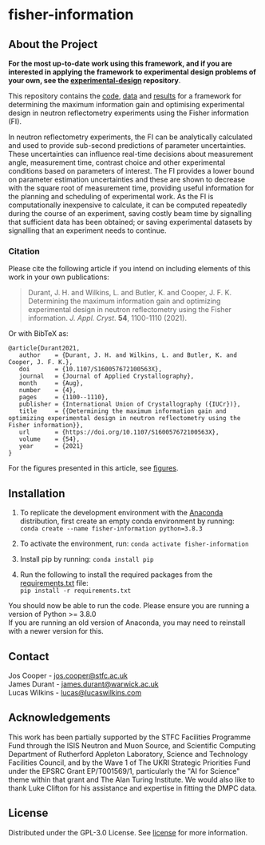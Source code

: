 # fisher-information
## About the Project
**For the most up-to-date work using this framework, and if you are interested in applying the framework to experimental design problems of your own, see the [experimental-design](https://github.com/James-Durant/experimental-design) repository**.

This repository contains the [code](/fisher-information), [data](/fisher-information/data) and [results](/fisher-information/results) for a framework for determining the maximum information gain and optimising experimental design in neutron reflectometry experiments using the Fisher information (FI).

In neutron reflectometry experiments, the FI can be analytically calculated and used to provide sub-second predictions of parameter uncertainties. These uncertainties can influence real-time decisions about measurement angle, measurement time, contrast choice and other experimental conditions based on parameters of interest. The FI provides a lower bound on parameter estimation uncertainties and these are shown to decrease with the square root of measurement time, providing useful information for the planning and scheduling of experimental work. As the FI is computationally inexpensive to calculate, it can be computed repeatedly during the course of an experiment, saving costly beam time by signalling that sufficient data has been obtained; or saving experimental datasets by signalling that an experiment needs to continue.

### Citation
Please cite the following article if you intend on including elements of this work in your own publications:
> Durant, J. H. and Wilkins, L. and Butler, K. and Cooper, J. F. K. Determining the maximum information gain and optimizing experimental design in neutron reflectometry using the Fisher information. _J. Appl. Cryst_. **54**, 1100-1110 (2021).

Or with BibTeX as:
```
@article{Durant2021,
   author    = {Durant, J. H. and Wilkins, L. and Butler, K. and Cooper, J. F. K.},
   doi       = {10.1107/S160057672100563X},
   journal   = {Journal of Applied Crystallography},
   month     = {Aug},
   number    = {4},
   pages     = {1100--1110},
   publisher = {International Union of Crystallography ({IUCr})},
   title     = {{Determining the maximum information gain and optimizing experimental design in neutron reflectometry using the Fisher information}},
   url       = {https://doi.org/10.1107/S160057672100563X},
   volume    = {54},
   year      = {2021}
}
```

For the figures presented in this article, see [figures](/figures).

## Installation
1. To replicate the development environment with the [Anaconda](https://www.anaconda.com/products/individual) distribution, first create an empty conda environment by running: <br /> ```conda create --name fisher-information python=3.8.3```

2. To activate the environment, run: ```conda activate fisher-information```

3. Install pip by running: ```conda install pip```

4. Run the following to install the required packages from the [requirements.txt](/requirements.txt) file: <br />
   ```pip install -r requirements.txt```

You should now be able to run the code. Please ensure you are running a version of Python >= 3.8.0 \
If you are running an old version of Anaconda, you may need to reinstall with a newer version for this.

## Contact
Jos Cooper - jos.cooper@stfc.ac.uk \
James Durant - james.durant@warwick.ac.uk \
Lucas Wilkins - lucas@lucaswilkins.com

## Acknowledgements
This work has been partially supported by the STFC Facilities Programme Fund through the ISIS Neutron and Muon Source, and Scientific Computing Department of Rutherford Appleton Laboratory, Science and Technology Facilities Council, and by the Wave 1 of The UKRI Strategic Priorities Fund under the EPSRC Grant EP/T001569/1, particularly the "AI for Science" theme within that grant and The Alan Turing Institute. We would also like to thank Luke Clifton for his assistance and expertise in fitting the DMPC data.

## License
Distributed under the GPL-3.0 License. See [license](/LICENSE) for more information.
